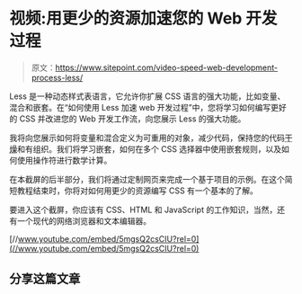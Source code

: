 # 视频:用更少的资源加速您的 Web 开发过程

> 原文：<https://www.sitepoint.com/video-speed-web-development-process-less/>

Less 是一种动态样式表语言，它允许你扩展 CSS 语言的强大功能，比如变量、混合和嵌套。在“如何使用 Less 加速 web 开发过程”中，您将学习如何编写更好的 CSS 并改进您的 Web 开发工作流，向您展示 Less 的强大功能。

我将向您展示如何将变量和混合定义为可重用的对象，减少代码，保持您的代码<abbr title="Don't Repeat Yourself">干燥</abbr>和有组织。我们将学习嵌套，如何在多个 CSS 选择器中使用嵌套规则，以及如何使用操作符进行数学计算。

在本截屏的后半部分，我们将通过定制网页来完成一个基于项目的示例。在这个简短教程结束时，你将对如何用更少的资源编写 CSS 有一个基本的了解。

要进入这个截屏，你应该有 CSS、HTML 和 JavaScript 的工作知识，当然，还有一个现代的网络浏览器和文本编辑器。

[//www.youtube.com/embed/5mgsQ2csCIU?rel=0](//www.youtube.com/embed/5mgsQ2csCIU?rel=0)

## 分享这篇文章